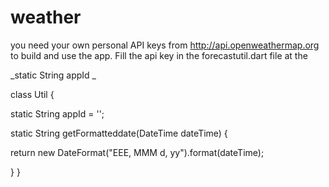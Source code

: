 # weather
you need your own personal API keys from http://api.openweathermap.org to build and use the app. Fill the api key in the forecastutil.dart file at the 

_static String appId _


class Util {

static String appId = '';

static String getFormatteddate(DateTime dateTime) {

return new DateFormat("EEE, MMM d, yy").format(dateTime);

} }
